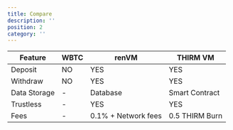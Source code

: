 ```yaml
---
title: Compare
description: ''
position: 2
category: ''
---
```


| Feature | WBTC | renVM | THIRM VM |
|---|---|---|---|
| Deposit  | NO |  YES |  YES |
| Withdraw | NO |  YES |  YES |
| Data Storage | - |  Database |  Smart Contract |
| Trustless | - | YES | YES |
| Fees | - | 0.1% + Network fees | 0.5 THIRM Burn |
